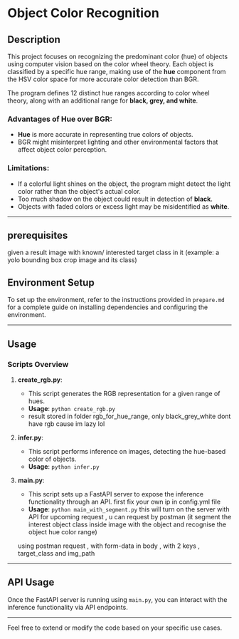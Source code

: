 # Object Color Recognition

## Description
This project focuses on recognizing the predominant color (hue) of objects using computer vision based on the color wheel theory. Each object is classified by a specific hue range, making use of the **hue** component from the HSV color space for more accurate color detection than BGR. 

The program defines 12 distinct hue ranges according to color wheel theory, along with an additional range for **black, grey, and white**.

### Advantages of Hue over BGR:
- **Hue** is more accurate in representing true colors of objects.
- BGR might misinterpret lighting and other environmental factors that affect object color perception.

### Limitations:
- If a colorful light shines on the object, the program might detect the light color rather than the object's actual color.
- Too much shadow on the object could result in detection of **black**.
- Objects with faded colors or excess light may be misidentified as **white**.

---

## prerequisites 
given a result image with known/ interested target class in it (example: a yolo bounding box crop image and its class)


## Environment Setup

To set up the environment, refer to the instructions provided in `prepare.md` for a complete guide on installing dependencies and configuring the environment.

---

## Usage

### Scripts Overview

1. **create_rgb.py**:
   - This script generates the RGB representation for a given range of hues.
   - **Usage**: `python create_rgb.py`
   - result stored in folder rgb_for_hue_range, only black_grey_white dont have rgb cause im lazy lol

2. **infer.py**:
   - This script performs inference on images, detecting the hue-based color of objects.
   - **Usage**: `python infer.py`

3. **main.py**:
   - This script sets up a FastAPI server to expose the inference functionality through an API.
   first fix your own ip in config.yml file
   - **Usage**: `python main_with_segment.py`
   this will turn on the server with API for upcoming request , u can request by postman 
   (it segment the interest object class inside image with the object and recognise the object hue color range)
   
   using postman request , with form-data in body , with 2 keys , target_class and img_path
---

## API Usage

Once the FastAPI server is running using `main.py`, you can interact with the inference functionality via API endpoints.

---

Feel free to extend or modify the code based on your specific use cases.
